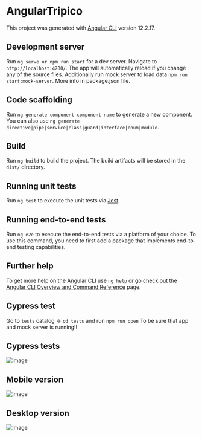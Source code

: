 # AngularTripico

This project was generated with [Angular CLI](https://github.com/angular/angular-cli) version 12.2.17.

## Development server

Run `ng serve or npm run start` for a dev server. Navigate to `http://localhost:4200/`. The app will automatically reload if you change any of the source files.
Additionally run mock server to load data `npm run start:mock-server`. More info in package.json file.

## Code scaffolding

Run `ng generate component component-name` to generate a new component. You can also use `ng generate directive|pipe|service|class|guard|interface|enum|module`.

## Build

Run `ng build` to build the project. The build artifacts will be stored in the `dist/` directory.

## Running unit tests

Run `ng test` to execute the unit tests via [Jest](https://jestjs.io/).

## Running end-to-end tests

Run `ng e2e` to execute the end-to-end tests via a platform of your choice. To use this command, you need to first add a package that implements end-to-end testing capabilities.

## Further help

To get more help on the Angular CLI use `ng help` or go check out the [Angular CLI Overview and Command Reference](https://angular.io/cli) page.

## Cypress test

Go to `tests` catalog -> `cd tests` and run `npm run open`
To be sure that app and mock server is running!!

## Cypress tests
![image](https://user-images.githubusercontent.com/17403483/175554421-e00a8247-b0f6-4202-8b31-1f6970bc668a.png)

## Mobile version
![image](https://user-images.githubusercontent.com/17403483/175553979-f3e6698b-d157-430f-aa81-587c92fb7676.png)

## Desktop version
![image](https://user-images.githubusercontent.com/17403483/175554112-7f630efd-437c-4804-bd48-92272e09bb39.png)


